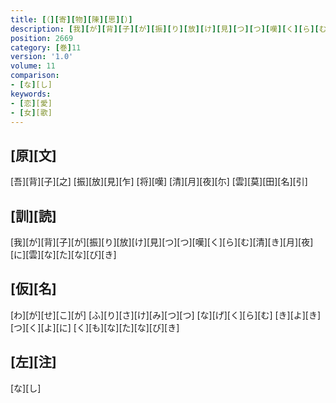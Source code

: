 ```yaml
---
title: [（][寄][物][陳][思][）]
description: [我][が][背][子][が][振][り][放][け][見][つ][つ][嘆][く][ら][む][清][き][月][夜][に][雲][な][た][な][び][き]
position: 2669
category: [巻]11
version: '1.0'
volume: 11
comparison:
- [な][し]
keywords:
- [恋][愛]
- [女][歌]
---
```


## [原][文]

[吾][背][子][之] [振][放][見][乍] [将][嘆] [清][月][夜][尓] [雲][莫][田][名][引]

## [訓][読]

[我][が][背][子][が][振][り][放][け][見][つ][つ][嘆][く][ら][む][清][き][月][夜][に][雲][な][た][な][び][き]

## [仮][名]

[わ][が][せ][こ][が] [ふ][り][さ][け][み][つ][つ] [な][げ][く][ら][む] [き][よ][き][つ][く][よ][に] [く][も][な][た][な][び][き]

## [左][注]

[な][し]
